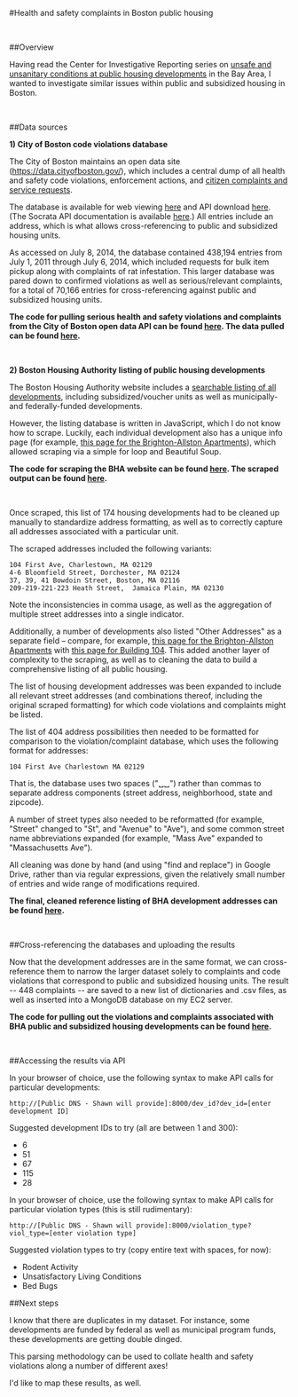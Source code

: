 #Health and safety complaints in Boston public housing

<br>

##Overview

Having read the Center for Investigative Reporting series on [unsafe and unsanitary conditions at public housing developments](http://cironline.org/tags/public-housing) in the Bay Area, I wanted to investigate similar issues within public and subsidized housing in Boston. 

<br>

##Data sources
<br>

**1) City of Boston code violations database** 

The City of Boston maintains an open data site (<https://data.cityofboston.gov/>), which includes a central dump of all health and safety code violations, enforcement actions, and [citizen complaints and service requests](http://www.cityofboston.gov/mayor/24/).

The database is available for web viewing [here](https://data.cityofboston.gov/City-Services/Mayor-s-24-Hour-Hotline-Service-Requests/awu8-dc52) and API download [here](http://data.cityofboston.gov/resource/awu8-dc52.json). (The Socrata API documentation is available [here](http://dev.socrata.com/).) All entries include an address, which is what allows cross-referencing to public and subsidized housing units. 

As accessed on July 8, 2014, the database contained 438,194 entries from July 1, 2011 through July 6, 2014, which included requests for bulk item pickup along with complaints of rat infestation. This larger database was pared down to confirmed violations as well as serious/relevant complaints, for a total of 70,166 entries for cross-referencing against public and subsidized housing units. 

**The code for pulling serious health and safety violations and complaints from the City of Boston open data API can be found [here](https://github.com/shawnmusgrave/boston_bha_code_violations/blob/master/serious_complaints_parser.py). The data pulled can be found [here](https://raw.githubusercontent.com/shawnmusgrave/boston_bha_code_violations/master/data/serious_complaints.csv).**

<br>

**2) Boston Housing Authority listing of public housing developments**

The Boston Housing Authority website includes a [searchable listing of all developments](http://bostonhousing.org/en/Housing-Communities/Assessment-Result.aspx), including subsidized/voucher units as well as municipally- and federally-funded developments.

However, the listing database is written in JavaScript, which I do not know how to scrape. Luckily, each individual development also has a unique info page (for example, [this page for the Brighton-Allston Apartments](http://www.bostonhousing.org/en/HousingDevelopmentDetail.aspx?hid=7)), which allowed scraping via a simple for loop and Beautiful Soup. 

**The code for scraping the BHA website can be found [here](https://github.com/shawnmusgrave/boston_bha_code_violations/blob/master/bha_scrape.py). The scraped output can be found [here](https://github.com/shawnmusgrave/boston_bha_code_violations/blob/master/data/developments_scraped.csv).**

<br>

Once scraped, this list of 174 housing developments 
had to be cleaned up manually to standardize address formatting, as well as to correctly capture all addresses associated with a particular unit. 

The scraped addresses included the following variants:

	104 First Ave, Charlestown, MA 02129
	4-6 Bloomfield Street, Dorchester, MA 02124
	37, 39, 41 Bowdoin Street, Boston, MA 02116
	209-219-221-223 Heath Street,  Jamaica Plain, MA 02130
	
Note the inconsistencies in comma usage, as well as the aggregation of multiple street addresses into a single indicator. 

Additionally, a number of developments also listed "Other Addresses" as a separate field – compare, for example, [this page for the Brighton-Allston Apartments](http://www.bostonhousing.org/en/HousingDevelopmentDetail.aspx?hid=7) with [this page for Building 104](http://www.bostonhousing.org/en/HousingDevelopmentDetail.aspx?hid=8). This added another layer of complexity to the scraping, as well as to cleaning the data to build a comprehensive listing of all public housing. 

The list of housing development addresses was been expanded to include all relevant street addresses (and combinations thereof, including the original scraped formatting) for which code violations and complaints might be listed. 

The list of 404 address possibilities then needed to be formatted for comparison to the violation/complaint database, which uses the following format for addresses: 
	
	104 First Ave Charlestown MA 02129

That is, the database uses two spaces ("␣␣") rather than commas to separate address components (street address, neighborhood, state and zipcode). 

A number of street types also needed to be reformatted (for example, "Street" changed to "St", and "Avenue" to "Ave"), and some common street name abbreviations expanded (for example, "Mass Ave" expanded to "Massachusetts Ave"). 

All cleaning was done by hand (and using "find and replace") in Google Drive, rather than via regular expressions, given the relatively small number of entries and wide range of modifications required. 

**The final, cleaned reference listing of BHA development addresses can be found [here](https://github.com/shawnmusgrave/boston_bha_code_violations/blob/master/data/developments_cleaned.csv).**

<br>

##Cross-referencing the databases and uploading the results

Now that the development addresses are in the same format, we can cross-reference them to narrow the larger dataset solely to complaints and code violations that correspond to public and subsidized housing units. The result -- 448 complaints -- are saved to a new list of dictionaries and .csv files, as well as inserted into a MongoDB database on my EC2 server. 

**The code for pulling out the violations and complaints associated with BHA public and subsidized housing developments can be found [here](https://github.com/shawnmusgrave/boston_bha_code_violations/blob/master/bha_violations_parser.py).**

<br>

##Accessing the results via API

In your browser of choice, use the following syntax to make API calls for particular developments:

	http://[Public DNS - Shawn will provide]:8000/dev_id?dev_id=[enter development ID]

Suggested development IDs to try (all are between 1 and 300):

* 6
* 51
* 67
* 115
* 28

In your browser of choice, use the following syntax to make API calls for particular violation types (this is still rudimentary):

	http://[Public DNS - Shawn will provide]:8000/violation_type?viol_type=[enter violation type]
	
Suggested violation types to try (copy entire text with spaces, for now):

* Rodent Activity
* Unsatisfactory Living Conditions
* Bed Bugs

##Next steps

I know that there are duplicates in my dataset. For instance, some developments are funded by federal as well as municipal program funds, these developments are getting double dinged. 

This parsing methodology can be used to collate health and safety violations along a number of different axes!

I'd like to map these results, as well. 
